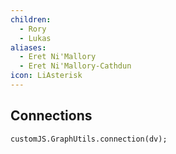 ```yaml
---
children:
  - Rory
  - Lukas
aliases:
  - Eret Ni'Mallory
  - Eret Ni'Mallory-Cathdun
icon: LiAsterisk
---
```


## Connections

```dataviewjs
customJS.GraphUtils.connection(dv);
```
